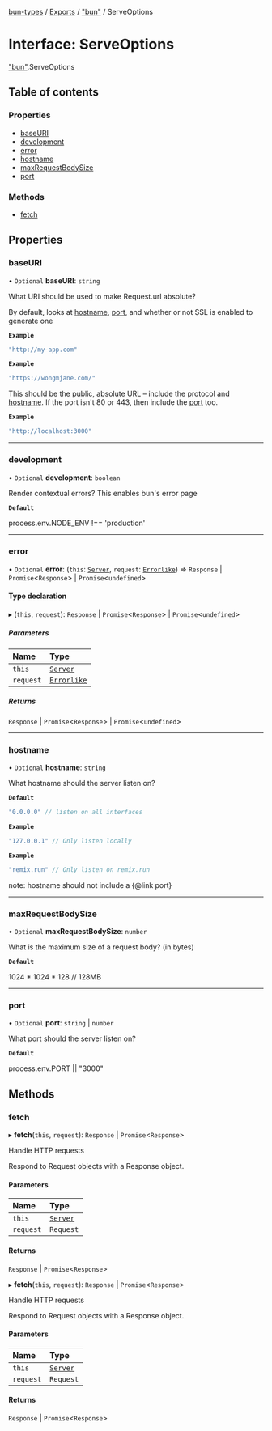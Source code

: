 [bun-types](https://oven-sh.github.io/bun-types/README.md) / [Exports](https://oven-sh.github.io/bun-types/modules.md) / ["bun"](https://oven-sh.github.io/bun-types/modules/bun_.md) / ServeOptions

# Interface: ServeOptions

["bun"](https://oven-sh.github.io/bun-types/modules/bun_.md).ServeOptions

## Table of contents

### Properties

- [baseURI](https://oven-sh.github.io/bun-types/interfaces/bun_.ServeOptions.md#baseuri)
- [development](https://oven-sh.github.io/bun-types/interfaces/bun_.ServeOptions.md#development)
- [error](https://oven-sh.github.io/bun-types/interfaces/bun_.ServeOptions.md#error)
- [hostname](https://oven-sh.github.io/bun-types/interfaces/bun_.ServeOptions.md#hostname)
- [maxRequestBodySize](https://oven-sh.github.io/bun-types/interfaces/bun_.ServeOptions.md#maxrequestbodysize)
- [port](https://oven-sh.github.io/bun-types/interfaces/bun_.ServeOptions.md#port)

### Methods

- [fetch](https://oven-sh.github.io/bun-types/interfaces/bun_.ServeOptions.md#fetch)

## Properties

### baseURI

• `Optional` **baseURI**: `string`

What URI should be used to make Request.url absolute?

By default, looks at [hostname](https://oven-sh.github.io/bun-types/interfaces/bun_.ServeOptions.md#hostname), [port](https://oven-sh.github.io/bun-types/interfaces/bun_.ServeOptions.md#port), and whether or not SSL is enabled to generate one

**`Example`**

```js
"http://my-app.com"
```

**`Example`**

```js
"https://wongmjane.com/"
```

This should be the public, absolute URL – include the protocol and [hostname](https://oven-sh.github.io/bun-types/interfaces/bun_.ServeOptions.md#hostname). If the port isn't 80 or 443, then include the [port](https://oven-sh.github.io/bun-types/interfaces/bun_.ServeOptions.md#port) too.

**`Example`**

```ts
"http://localhost:3000"
```

___

### development

• `Optional` **development**: `boolean`

Render contextual errors? This enables bun's error page

**`Default`**

process.env.NODE_ENV !== 'production'

___

### error

• `Optional` **error**: (`this`: [`Server`](https://oven-sh.github.io/bun-types/interfaces/bun_.Server.md), `request`: [`Errorlike`](https://oven-sh.github.io/bun-types/interfaces/bun_.Errorlike.md)) => `Response` \| `Promise`<`Response`\> \| `Promise`<`undefined`\>

#### Type declaration

▸ (`this`, `request`): `Response` \| `Promise`<`Response`\> \| `Promise`<`undefined`\>

##### Parameters

| Name | Type |
| :------ | :------ |
| `this` | [`Server`](https://oven-sh.github.io/bun-types/interfaces/bun_.Server.md) |
| `request` | [`Errorlike`](https://oven-sh.github.io/bun-types/interfaces/bun_.Errorlike.md) |

##### Returns

`Response` \| `Promise`<`Response`\> \| `Promise`<`undefined`\>

___

### hostname

• `Optional` **hostname**: `string`

What hostname should the server listen on?

**`Default`**

```js
"0.0.0.0" // listen on all interfaces
```

**`Example`**

```js
"127.0.0.1" // Only listen locally
```

**`Example`**

```js
"remix.run" // Only listen on remix.run
````

note: hostname should not include a {@link port}

___

### maxRequestBodySize

• `Optional` **maxRequestBodySize**: `number`

What is the maximum size of a request body? (in bytes)

**`Default`**

1024 * 1024 * 128 // 128MB

___

### port

• `Optional` **port**: `string` \| `number`

What port should the server listen on?

**`Default`**

process.env.PORT || "3000"

## Methods

### fetch

▸ **fetch**(`this`, `request`): `Response` \| `Promise`<`Response`\>

Handle HTTP requests

Respond to Request objects with a Response object.

#### Parameters

| Name | Type |
| :------ | :------ |
| `this` | [`Server`](https://oven-sh.github.io/bun-types/interfaces/bun_.Server.md) |
| `request` | `Request` |

#### Returns

`Response` \| `Promise`<`Response`\>

▸ **fetch**(`this`, `request`): `Response` \| `Promise`<`Response`\>

Handle HTTP requests

Respond to Request objects with a Response object.

#### Parameters

| Name | Type |
| :------ | :------ |
| `this` | [`Server`](https://oven-sh.github.io/bun-types/interfaces/bun_.Server.md) |
| `request` | `Request` |

#### Returns

`Response` \| `Promise`<`Response`\>
